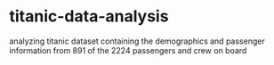 # titanic-data-analysis
analyzing titanic dataset containing the demographics and passenger information from 891 of the 2224 passengers and crew on board
